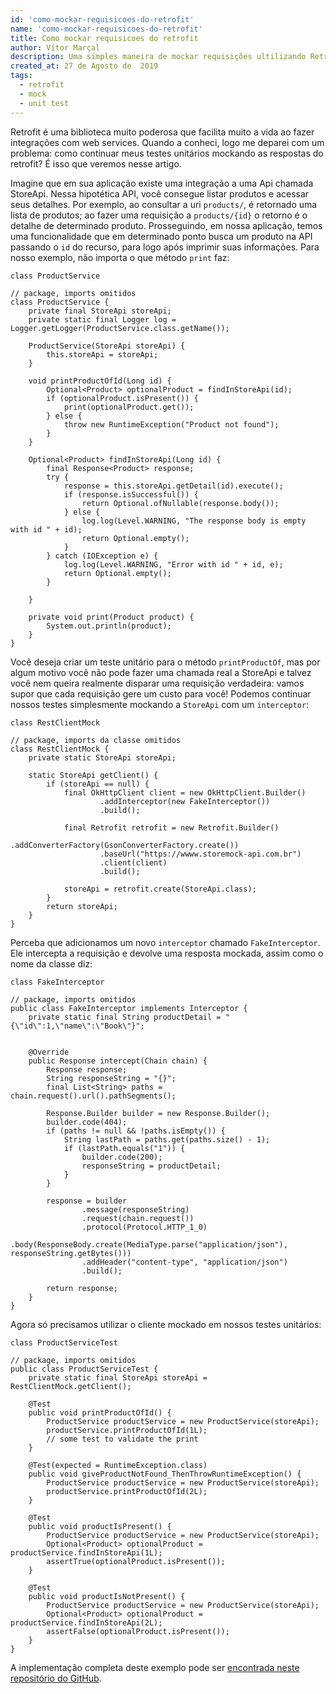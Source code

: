 ```yaml
---
id: 'como-mockar-requisicoes-do-retrofit'
name: 'como-mockar-requisicoes-do-retrofit'
title: Como mockar requisicoes do retrofit
author: Vítor Marçal
description: Uma simples maneira de mockar requisições ultilizando Retrofit, OkHttp e continuar com seus testes unitários.
created_at: 27 de Agosto de  2019
tags:
  - retrofit
  - mock
  - unit test
---
```


Retrofit é uma biblioteca muito poderosa que facilita muito a vida ao fazer integrações com web services. Quando a conheci, logo me deparei com um problema: como continuar meus testes unitários mockando as respostas do retrofit? É isso que veremos nesse artigo.

Imagine que em sua aplicação existe uma integração a uma Api chamada StoreApi. Nessa hipotética API, você consegue listar produtos e acessar seus detalhes. Por exemplo, ao consultar a uri `products/`, é retornado uma lista de produtos; ao fazer uma requisição a  `products/{id}` o retorno é o detalhe de determinado produto.
Prosseguindo, em nossa aplicação, temos uma funcionalidade que em determinado ponto busca um produto na  API passando o `id` do recurso, para logo após imprimir suas informações. Para nosso exemplo, não importa o que método `print` faz:

`class ProductService`
```
// package, imports omitidos
class ProductService {
    private final StoreApi storeApi;
    private static final Logger log = Logger.getLogger(ProductService.class.getName());

    ProductService(StoreApi storeApi) {
        this.storeApi = storeApi;
    }

    void printProductOfId(Long id) {
        Optional<Product> optionalProduct = findInStoreApi(id);
        if (optionalProduct.isPresent()) {
            print(optionalProduct.get());
        } else {
            throw new RuntimeException("Product not found");
        }
    }

    Optional<Product> findInStoreApi(Long id) {
        final Response<Product> response;
        try {
            response = this.storeApi.getDetail(id).execute();
            if (response.isSuccessful()) {
                return Optional.ofNullable(response.body());
            } else {
                log.log(Level.WARNING, "The response body is empty with id " + id);
                return Optional.empty();
            }
        } catch (IOException e) {
            log.log(Level.WARNING, "Error with id " + id, e);
            return Optional.empty();
        }

    }

    private void print(Product product) {
        System.out.println(product);
    }
}

```

Você deseja criar um teste unitário para o método `printProductOf`, mas por algum motivo você não pode fazer uma chamada real a StoreApi e talvez você nem queira realmente disparar uma requisição verdadeira: vamos supor que cada requisição gere um custo para você!
Podemos continuar nossos testes simplesmente mockando a `StoreApi` com um `interceptor`:

`class RestClientMock`

```
// package, imports da classe omitidos
class RestClientMock {
    private static StoreApi storeApi;

    static StoreApi getClient() {
        if (storeApi == null) {
            final OkHttpClient client = new OkHttpClient.Builder()
                    .addInterceptor(new FakeInterceptor())
                    .build();

            final Retrofit retrofit = new Retrofit.Builder()
                    .addConverterFactory(GsonConverterFactory.create())
                    .baseUrl("https://wwww.storemock-api.com.br")
                    .client(client)
                    .build();

            storeApi = retrofit.create(StoreApi.class);
        }
        return storeApi;
    }
}
```

Perceba que adicionamos um novo `interceptor` chamado `FakeInterceptor`. Ele intercepta a requisição e devolve uma resposta mockada, assim como o nome da classe diz:

`class FakeInterceptor `

```
// package, imports omitidos
public class FakeInterceptor implements Interceptor {
    private static final String productDetail = "{\"id\":1,\"name\":\"Book\"}";


    @Override
    public Response intercept(Chain chain) {
        Response response;
        String responseString = "{}";
        final List<String> paths = chain.request().url().pathSegments();

        Response.Builder builder = new Response.Builder();
        builder.code(404);
        if (paths != null && !paths.isEmpty()) {
            String lastPath = paths.get(paths.size() - 1);
            if (lastPath.equals("1")) {
                builder.code(200);
                responseString = productDetail;
            }
        }

        response = builder
                .message(responseString)
                .request(chain.request())
                .protocol(Protocol.HTTP_1_0)
                .body(ResponseBody.create(MediaType.parse("application/json"), responseString.getBytes()))
                .addHeader("content-type", "application/json")
                .build();

        return response;
    }
}
```

Agora só precisamos utilizar o cliente mockado em nossos testes unitários:

`class ProductServiceTest`
```
// package, imports omitidos
public class ProductServiceTest {
    private static final StoreApi storeApi = RestClientMock.getClient();

    @Test
    public void printProductOfId() {
        ProductService productService = new ProductService(storeApi);
        productService.printProductOfId(1L);
        // some test to validate the print
    }

    @Test(expected = RuntimeException.class)
    public void giveProductNotFound_ThenThrowRuntimeException() {
        ProductService productService = new ProductService(storeApi);
        productService.printProductOfId(2L);
    }

    @Test
    public void productIsPresent() {
        ProductService productService = new ProductService(storeApi);
        Optional<Product> optionalProduct = productService.findInStoreApi(1L);
        assertTrue(optionalProduct.isPresent());
    }

    @Test
    public void productIsNotPresent() {
        ProductService productService = new ProductService(storeApi);
        Optional<Product> optionalProduct = productService.findInStoreApi(2L);
        assertFalse(optionalProduct.isPresent());
    }
}
```

A implementação completa deste exemplo pode ser <a href="https://github.com/vitormarcal/retrofit-unit-test-tutorial" title="Código completo do artigo" target="_blank" rel="noopener noreferrer">encontrada neste repositório do GitHub</a>.
